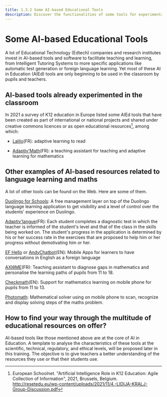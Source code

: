 ```yaml
---
title: 1.3.2 Some AI-based Educational Tools
description: Discover the functionalities of some tools for experimentation
---
```

# Some AI-based Educational Tools
A lot of Educational Technology (Edtech) companies and research institutes invest in AI-based tools and software to facilitate teaching
and learning, from Intelligent Tutoring Systems to more specific applications like automatic test generation or foreign language
learning. Yet most of these AI in Education (AIEd) tools are only beginning to be used in the classroom by pupils and teachers.

## AI-based tools already experimented in the classroom

In 2021 a survey of K12 education in Europe  listed some AIEd tools that have been created as part of international or national projects and
shared under creative commons licences or as open educational resources[^1], among which:

-   [Lalilo](https://p2ia.lalilo.com/)(FR): adaptive learning to read

-   [Adaptiv'Math](https://www.adaptivmath.fr/)(FR): a teaching assistant for teaching and adaptive learning for mathematics

## Other examples of AI-based resources related to language learning and maths
A lot of other tools can be found on the Web. Here are some of them.

[Duolingo for Schools](https://schools.duolingo.com): A free management layer on top of the Duolingo language learning application to
get visibility and a level of control over the students' experience on Duolingo.

[Adaptiv'langue](https://specimen.adaptivlangue.evidenceb.com/)(FR): Each student completes a diagnostic test in which the teacher is
informed of the student's level and that of the class in the skills being worked on. The student's progress in the application is
determined by his or her success rate in the exercises that are proposed to help him or her progress without demotivating him or her.

[EF Hello](https://www.hello.ef.com/) or [AndyChatbot](https://andychatbot.com/)(EN): Mobile Apps for learners to have conversations in English as a foreign language

[AXIθME](https://axiome.ai/)(FR): Teaching assistant to diagnose gaps in mathematics and personalise the learning paths of pupils from 11
to 18.

[Checkmath](https://checkmath.com/)(EN): Support for mathematics learning on mobile phone for pupils from 11 to 13.

[Photomath](https://photomath.com): Mathematical solver using on mobile phone to scan, recognize and display solving steps of the maths
problem.

## How to find your way through the multitude of educational resources on offer?
AI-based tools like those mentioned above are at the core of AI in Education. A template to analyse the characteristics of these tools at
the scientific, technical, regulatory, and ethical levels, will be proposed later in this training. The objective is to give teachers a
better understanding of the resources they use or that their students use.

[^1]: European Schoolnet. "Artificial Intelligence Role in K12 Education: Agile Collection of Information", 2021, Brussels, Belgium.
    http://resetedu.eu/wp-content/uploads/2021/11/4.-LIDIJA-KRALJ-Group-Discussion.pdf
